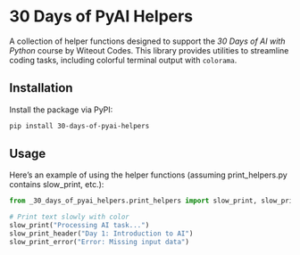 # 30 Days of PyAI Helpers

A collection of helper functions designed to support the *30 Days of AI with Python* course by Witeout Codes. This library provides utilities to streamline coding tasks, including colorful terminal output with `colorama`.

## Installation

Install the package via PyPI:

```bash
pip install 30-days-of-pyai-helpers
```


## Usage
Here’s an example of using the helper functions (assuming print_helpers.py contains slow_print, etc.):

```python
from _30_days_of_pyai_helpers.print_helpers import slow_print, slow_print_header, slow_print_error

# Print text slowly with color
slow_print("Processing AI task...")
slow_print_header("Day 1: Introduction to AI")
slow_print_error("Error: Missing input data")
```